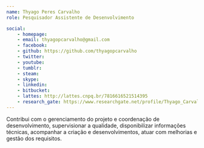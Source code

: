 ```yaml
---
name: Thyago Peres Carvalho
role: Pesquisador Assistente de Desenvolvimento

social:
    - homepage:
    - email: thyagopcarvalho@gmail.com
    - facebook:
    - github: https://github.com/thyagopcarvalho
    - twitter:
    - youtube:
    - tumblr:
    - steam:
    - skype:
    - linkedin:
    - bitbucket:
    - lattes: http://lattes.cnpq.br/7816616521514395
    - research_gate: https://www.researchgate.net/profile/Thyago_Carvalho2
---
```

Contribui com o gerenciamento do projeto e coordenação de desenvolvimento, supervisionar a qualidade, disponibilizar informações técnicas, acompanhar a criação e desenvolvimentos, atuar com melhorias e gestão dos requisitos.